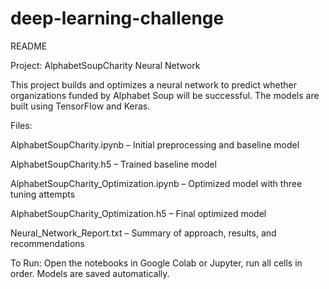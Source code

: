 # deep-learning-challenge

README

Project: AlphabetSoupCharity Neural Network

This project builds and optimizes a neural network to predict whether organizations funded by Alphabet Soup will be successful. The models are built using TensorFlow and Keras.

Files:

AlphabetSoupCharity.ipynb – Initial preprocessing and baseline model

AlphabetSoupCharity.h5 – Trained baseline model

AlphabetSoupCharity_Optimization.ipynb – Optimized model with three tuning attempts

AlphabetSoupCharity_Optimization.h5 – Final optimized model

Neural_Network_Report.txt – Summary of approach, results, and recommendations

To Run: Open the notebooks in Google Colab or Jupyter, run all cells in order. Models are saved automatically.
